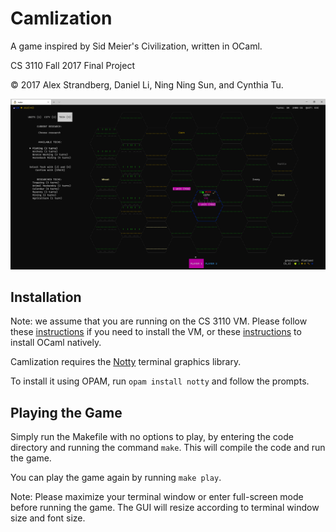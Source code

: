 # Camlization
A game inspired by Sid Meier's Civilization, written in OCaml. 

CS 3110 Fall 2017 Final Project

© 2017 Alex Strandberg, Daniel Li, Ning Ning Sun, and Cynthia Tu.

![Screenshot](docs/game.png?raw=true "In game screenshot")

## Installation

Note: we assume that you are running on the CS 3110 VM. Please follow these [instructions](http://www.cs.cornell.edu/Courses/cs3110/2017fa/install.html) if you need to install the VM, or these [instructions](http://www.cs.cornell.edu/courses/cs3110/2020sp/install.html) to install OCaml natively.

Camlization requires the [Notty](https://github.com/pqwy/notty) terminal graphics library. 

To install it using OPAM, run `opam install notty` and follow the prompts.

## Playing the Game
Simply run the Makefile with no options to play, by entering the code directory and running the command `make`. This will compile the code and run the game.  

You can play the game again by running `make play`.

Note: Please maximize your terminal window or enter full-screen mode before running the game. The GUI will resize according to terminal window size and font size.
